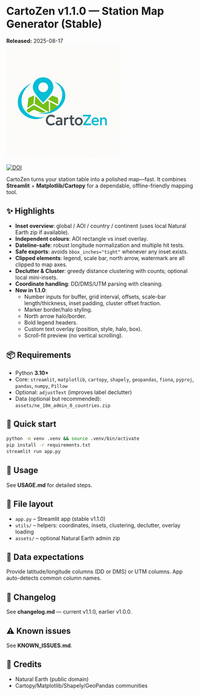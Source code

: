 # CartoZen v1.1.0 — Station Map Generator (Stable)

**Released:** 2025-08-17  
![CartoZen Logo](assets/logo_small.png)

[![DOI](https://zenodo.org/badge/DOI/10.5281/zenodo.16814346.svg)](https://doi.org/10.5281/zenodo.16814346)

CartoZen turns your station table into a polished map—fast. It combines **Streamlit** + **Matplotlib/Cartopy** for a dependable, offline-friendly mapping tool.

## ✨ Highlights
- **Inset overview**: global / AOI / country / continent (uses local Natural Earth zip if available).
- **Independent colours**: AOI rectangle vs inset overlay.
- **Dateline-safe**: robust longitude normalization and multiple hit tests.
- **Safe exports**: avoids `bbox_inches="tight"` whenever any inset exists.
- **Clipped elements**: legend, scale bar, north arrow, watermark are all clipped to map axes.
- **Declutter & Cluster**: greedy distance clustering with counts; optional local mini-insets.
- **Coordinate handling**: DD/DMS/UTM parsing with cleaning.
- **New in 1.1.0**:
  - Number inputs for buffer, grid interval, offsets, scale-bar length/thickness, inset padding, cluster offset fraction.
  - Marker border/halo styling.
  - North arrow halo/border.
  - Bold legend headers.
  - Custom text overlay (position, style, halo, box).
  - Scroll-fit preview (no vertical scrolling).

## 📦 Requirements
- Python **3.10+**
- Core: `streamlit`, `matplotlib`, `cartopy`, `shapely`, `geopandas`, `fiona`, `pyproj`, `pandas`, `numpy`, `Pillow`
- Optional: `adjustText` (improves label declutter)
- Data (optional but recommended): `assets/ne_10m_admin_0_countries.zip`

## 🚀 Quick start
```bash
python -m venv .venv && source .venv/bin/activate
pip install -r requirements.txt
streamlit run app.py
```

## 📑 Usage
See **USAGE.md** for detailed steps.

## 🔧 File layout
- `app.py` – Streamlit app (stable v1.1.0)
- `utils/` – helpers: coordinates, insets, clustering, declutter, overlay loading
- `assets/` – optional Natural Earth admin zip

## 🧩 Data expectations
Provide latitude/longitude columns (DD or DMS) or UTM columns. App auto-detects common column names.

## 📝 Changelog
See **changelog.md** — current v1.1.0, earlier v1.0.0.

## ⚠️ Known issues
See **KNOWN_ISSUES.md**.

## 🙏 Credits
- Natural Earth (public domain)
- Cartopy/Matplotlib/Shapely/GeoPandas communities
